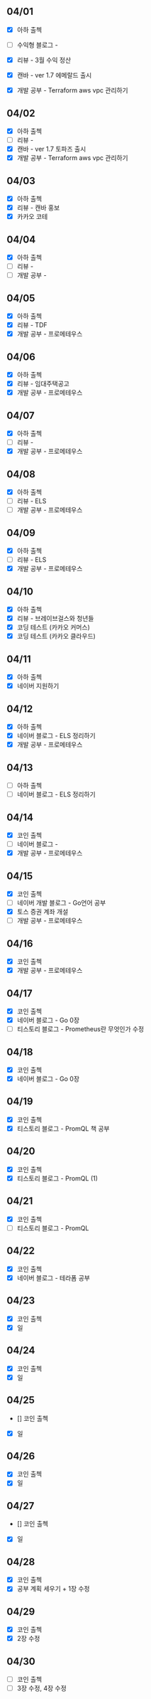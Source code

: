 ## 04/01

- [x] 아하 출첵 
- [ ] 수익형 블로그 - 
- [x] 리뷰 - 3월 수익 정산
- [x] 캔바 - ver 1.7 에메랄드 출시
- [x] 개발 공부 - Terraform aws vpc 관리하기


## 04/02

- [x] 아하 출첵 
- [ ] 리뷰 - 
- [x] 캔바 - ver 1.7 토파즈 출시
- [x] 개발 공부 - Terraform aws vpc 관리하기

## 04/03

- [x] 아하 출첵 
- [x] 리뷰 - 캔바 홍보
- [x] 카카오 코테

## 04/04

- [x] 아하 출첵 
- [ ] 리뷰 - 
- [ ] 개발 공부 - 

## 04/05

- [x] 아하 출첵 
- [x] 리뷰 - TDF
- [x] 개발 공부 - 프로메테우스 

## 04/06

- [x] 아하 출첵 
- [x] 리뷰 - 임대주택공고
- [x] 개발 공부 - 프로메테우스 

## 04/07

- [x] 아하 출첵 
- [ ] 리뷰 - 
- [x] 개발 공부 - 프로메테우스 

## 04/08

- [x] 아하 출첵 
- [ ] 리뷰 - ELS
- [ ] 개발 공부 - 프로메테우스 

## 04/09

- [x] 아하 출첵 
- [ ] 리뷰 - ELS
- [x] 개발 공부 - 프로메테우스 

## 04/10

- [x] 아하 출첵 
- [x] 리뷰 - 브레이브걸스와 청년들
- [x] 코딩 테스트 (카카오 커머스)
- [x] 코딩 테스트 (카카오 클라우드)

## 04/11

- [x] 아하 출첵 
- [x] 네이버 지원하기

## 04/12

- [x] 아하 출첵 
- [x] 네이버 블로그 - ELS 정리하기
- [x] 개발 공부 - 프로메테우스 

## 04/13

- [ ] 아하 출첵 
- [ ] 네이버 블로그 - ELS 정리하기

## 04/14

- [x] 코인 출첵 
- [ ] 네이버 블로그 - 
- [x] 개발 공부 - 프로메테우스 

## 04/15

- [x] 코인 출첵 
- [ ] 네이버 개발 블로그 - Go언어 공부
- [x] 토스 증권 계좌 개설
- [ ] 개발 공부 - 프로메테우스 

## 04/16

- [x] 코인 출첵 
- [x] 개발 공부 - 프로메테우스 

## 04/17

- [x] 코인 출첵 
- [x] 네이버 블로그 - Go 0장
- [ ] 티스토리 블로그 - Prometheus란 무엇인가 수정

## 04/18

- [x] 코인 출첵 
- [x] 네이버 블로그 - Go 0장

## 04/19

- [x] 코인 출첵 
- [x] 티스토리 블로그 - PromQL 책 공부

## 04/20

- [x] 코인 출첵 
- [x] 티스토리 블로그 - PromQL (1)

## 04/21

- [x] 코인 출첵 
- [ ] 티스토리 블로그 - PromQL

## 04/22

- [x] 코인 출첵 
- [x] 네이버 블로그 - 테라폼 공부

## 04/23

- [x] 코인 출첵 
- [x] 일

## 04/24

- [x] 코인 출첵 
- [x] 일

## 04/25

- [] 코인 출첵 
- [x] 일

## 04/26

- [x] 코인 출첵 
- [x] 일

## 04/27

- [] 코인 출첵 
- [x] 일
  
## 04/28

- [x] 코인 출첵 
- [x] 공부 계획 세우기 + 1장 수정

## 04/29

- [x] 코인 출첵 
- [x] 2장 수정

## 04/30

- [ ] 코인 출첵 
- [ ] 3장 수정, 4장 수정
